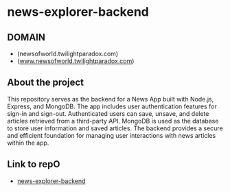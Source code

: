 # news-explorer-backend

## DOMAIN

- (newsofworld.twilightparadox.com)
- (www.newsofworld.twilightparadox.com)

## About the project

This repository serves as the backend for a News App built with Node.js, Express, and MongoDB. The app includes user authentication features for sign-in and sign-out. Authenticated users can save, unsave, and delete articles retrieved from a third-party API. MongoDB is used as the database to store user information and saved articles. The backend provides a secure and efficient foundation for managing user interactions with news articles within the app.

## Link to repO

- [news-explorer-backend](https://github.com/kamalthapa1997/news-explorer-backend)
